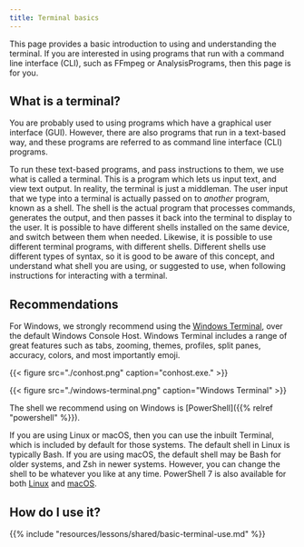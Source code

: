 ```yaml
---
title: Terminal basics
---
```


This page provides a basic introduction to using and understanding the terminal.
If you are interested in using programs that run with a command line interface
(CLI), such as FFmpeg or AnalysisPrograms, then this page is for you.

## What is a terminal?

You are probably used to using programs which have a graphical user interface
(GUI). However, there are also programs that run in a text-based way, and these
programs are referred to as command line interface (CLI) programs. 

To run these text-based programs, and pass instructions to them, we use what is
called a terminal. This is a program which lets us input text, and view text
output. In reality, the terminal is just a middleman. The user input that we
type into a terminal is actually passed on to _another_ program, known as a
shell. The shell is the actual program that processes commands, generates the
output, and then passes it back into the terminal to display to the user. It is
possible to have different shells installed on the same device, and switch
between them when needed. Likewise, it is possible to use different terminal
programs, with different shells. Different shells use different types of syntax,
so it is good to be aware of this concept, and understand what shell you are
using, or suggested to use, when following instructions for interacting with a
terminal. 

## Recommendations

For Windows, we strongly recommend using the [Windows Terminal](https://apps.microsoft.com/store/detail/windows-terminal/9N0DX20HK701?hl=en-au&gl=au),
over the default Windows Console Host. Windows Terminal includes a range of
great features such as tabs, zooming, themes, profiles, split panes, accuracy,
colors, and most importantly emoji.

{{< figure src="./conhost.png" caption="conhost.exe." >}}

{{< figure src="./windows-terminal.png" caption="Windows Terminal" >}}

The shell we recommend using on Windows is [PowerShell]({{% relref "powershell"
%}}). 

If you are using Linux or macOS, then you can use the inbuilt Terminal, which is
included by default for those systems. The default shell in Linux is typically
Bash. If you are using macOS, the default shell may be Bash for older systems, and
Zsh in newer systems. However, you can change the shell to be whatever you like
at any time. PowerShell 7 is also available for both
[Linux](https://learn.microsoft.com/en-us/powershell/scripting/install/installing-powershell-on-linux?view=powershell-7.2)
and
[macOS](https://learn.microsoft.com/en-us/powershell/scripting/install/installing-powershell-on-macos?view=powershell-7.2).

## How do I use it?

{{% include "resources/lessons/shared/basic-terminal-use.md" %}}

